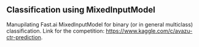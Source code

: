 ## Classification using MixedInputModel

Manupilating Fast.ai MixedInputModel for binary (or in general multiclass) classification. Link for the competition: https://www.kaggle.com/c/avazu-ctr-prediction. 
